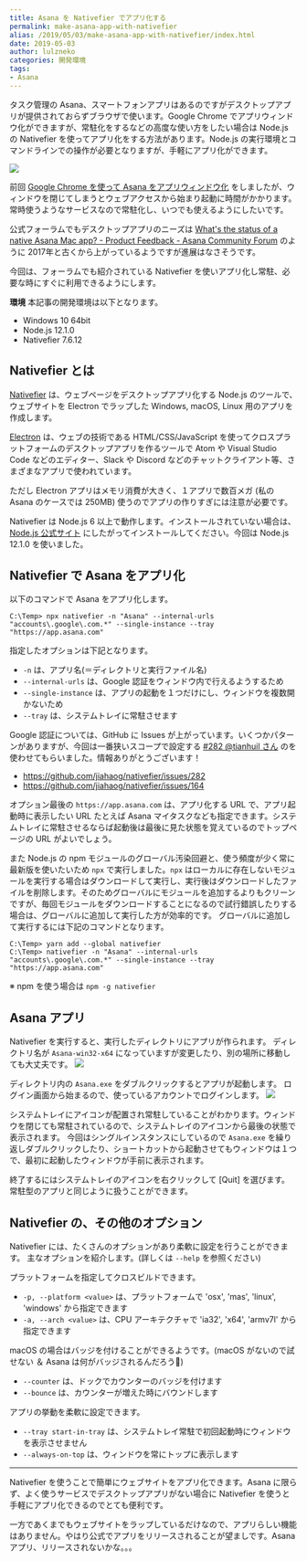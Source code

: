 ```yaml
---
title: Asana を Nativefier でアプリ化する
permalink: make-asana-app-with-nativefier
alias: /2019/05/03/make-asana-app-with-nativefier/index.html
date: 2019-05-03
author: lulzneko
categories: 開発環境
tags:
- Asana
---
```


タスク管理の Asana、スマートフォンアプリはあるのですがデスクトップアプリが提供されておらずブラウザで使います。Google Chrome でアプリウィンドウ化ができますが、常駐化をするなどの高度な使い方をしたい場合は Node.js の Nativefier を使ってアプリ化をする方法があります。Node.js の実行環境とコマンドラインでの操作が必要となりますが、手軽にアプリ化ができます。

![](/articles/assets/lulzneko/develop/asana/asana.png)


前回 [Google Chrome を使って Asana をアプリウィンドウ化](/articles/2019/05/02/make-asana-app-window-with-google-chrome/) をしましたが、ウィンドウを閉じてしまうとウェブアクセスから始まり起動に時間がかかります。常時使うようなサービスなので常駐化し、いつでも使えるようにしたいです。

公式フォーラムでもデスクトップアプリのニーズは [What's the status of a native Asana Mac app? - Product Feedback - Asana Community Forum](https://forum.asana.com/t/whats-the-status-of-a-native-asana-mac-app/1581) のように 2017年と古くから上がっているようですが進展はなさそうです。

今回は、フォーラムでも紹介されている Nativefier を使いアプリ化し常駐、必要な時にすぐに利用できるようにします。

**環境**
本記事の開発環境は以下となります。
- Windows 10 64bit
- Node.js 12.1.0
- Nativefier 7.6.12


## Nativefier とは
[Nativefier](https://github.com/jiahaog/nativefier) は、ウェブページをデスクトップアプリ化する Node.js のツールで、ウェブサイトを Electron でラップした Windows, macOS, Linux 用のアプリを作成します。

[Electron](https://electronjs.org/) は、ウェブの技術である HTML/CSS/JavaScript を使ってクロスプラットフォームのデスクトップアプリを作るツールで Atom や Visual Studio Code などのエディター、Slack や Discord などのチャットクライアント等、さまざまなアプリで使われています。

ただし Electron アプリはメモリ消費が大きく、１アプリで数百メガ (私の Asana のケースでは 250MB) 使うのでアプリの作りすぎには注意が必要です。

Nativefier は Node.js 6 以上で動作します。インストールされていない場合は、[Node.js 公式サイト](https://nodejs.org/ja/) にしたがってインストールしてください。今回は Node.js 12.1.0 を使いました。


## Nativefier で Asana をアプリ化
以下のコマンドで Asana をアプリ化します。
```console
C:\Temp> npx nativefier -n "Asana" --internal-urls "accounts\.google\.com.*" --single-instance --tray "https://app.asana.com"
```

指定したオプションは下記となります。
- `-n` は、アプリ名(＝ディレクトリと実行ファイル名)
- `--internal-urls` は、Google 認証をウィンドウ内で行えるようするため
- `--single-instance` は、アプリの起動を１つだけにし、ウィンドウを複数開かないため
- `--tray` は、システムトレイに常駐させます

Google 認証については、GitHub に Issues が上がっています。いくつかパターンがありますが、今回は一番狭いスコープで設定する [#282 @tianhuil さん](https://github.com/jiahaog/nativefier/issues/282#issuecomment-479677143) のを使わせてもらいました。情報ありがとうございます！
- https://github.com/jiahaog/nativefier/issues/282
- https://github.com/jiahaog/nativefier/issues/164

オプション最後の `https://app.asana.com` は、アプリ化する URL で、アプリ起動時に表示したい URL たとえば Asana マイタスクなども指定できます。システムトレイに常駐させるならば起動後は最後に見た状態を覚えているのでトップページの URL がよいでしょう。

また Node.js の npm モジュールのグローバル汚染回避と、使う頻度が少く常に最新版を使いたいため `npx` で実行しました。`npx` はローカルに存在しないモジュールを実行する場合はダウンロードして実行し、実行後はダウンロードしたファイルを削除します。そのためグローバルにモジュールを追加するよりもクリーンですが、毎回モジュールをダウンロードすることになるので試行錯誤したりする場合は、グローバルに追加して実行した方が効率的です。
グローバルに追加して実行するには下記のコマンドとなります。
```console
C:\Temp> yarn add --global nativefier
C:\Temp> nativefier -n "Asana" --internal-urls "accounts\.google\.com.*" --single-instance --tray "https://app.asana.com"
```
※ npm を使う場合は `npm -g nativefier`


## Asana アプリ
Nativefier を実行すると、実行したディレクトリにアプリが作られます。
ディレクトリ名が `Asana-win32-x64` になっていますが変更したり、別の場所に移動しても大丈夫です。
![](/articles/assets/lulzneko/develop/asana/21.png)

ディレクトリ内の `Asana.exe` をダブルクリックするとアプリが起動します。
ログイン画面から始まるので、使っているアカウントでログインします。
![](/articles/assets/lulzneko/develop/asana/22.png)

システムトレイにアイコンが配置され常駐していることがわかります。ウィンドウを閉じても常駐されているので、システムトレイのアイコンから最後の状態で表示されます。
今回はシングルインスタンスにしているので `Asana.exe` を繰り返しダブルクリックしたり、ショートカットから起動させてもウィンドウは１つで、最初に起動したウィンドウが手前に表示されます。

終了するにはシステムトレイのアイコンを右クリックして [Quit] を選びます。
常駐型のアプリと同じように扱うことができます。


## Nativefier の、その他のオプション
Nativefier には、たくさんのオプションがあり柔軟に設定を行うことができます。
主なオプションを紹介します。(詳しくは `--help` を参照ください)

プラットフォームを指定してクロスビルドできます。
- `-p, --platform <value>` は、プラットフォームで 'osx', 'mas', 'linux', 'windows' から指定できます
- `-a, --arch <value>` は、CPU アーキテクチャで 'ia32', 'x64', 'armv7l' から指定できます

macOS の場合はバッジを付けることができるようです。(macOS がないので試せない ＆ Asana は何がバッジされるんだろう🤔)
- `--counter` は、ドックでカウンターのバッジを付けます
- `--bounce` は、カウンターが増えた時にバウンドします

アプリの挙動を柔軟に設定できます。
- `--tray start-in-tray` は、システムトレイ常駐で初回起動時にウィンドウを表示させません
- `--always-on-top` は、ウィンドウを常にトップに表示します



----

Nativefier を使うことで簡単にウェブサイトをアプリ化できます。Asana に限らず、よく使うサービスでデスクトップアプリがない場合に Nativefier を使うと手軽にアプリ化できるのでとても便利です。

一方であくまでもウェブサイトをラップしているだけなので、アプリらしい機能はありません。やはり公式でアプリをリリースされることが望ましです。Asana アプリ、リリースされないかな。。。
